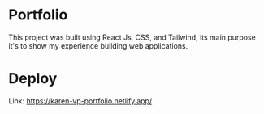 # Portfolio

This project was built using React Js, CSS, and Tailwind, its main purpose it's to show my experience building web applications.

# Deploy

Link: https://karen-vp-portfolio.netlify.app/